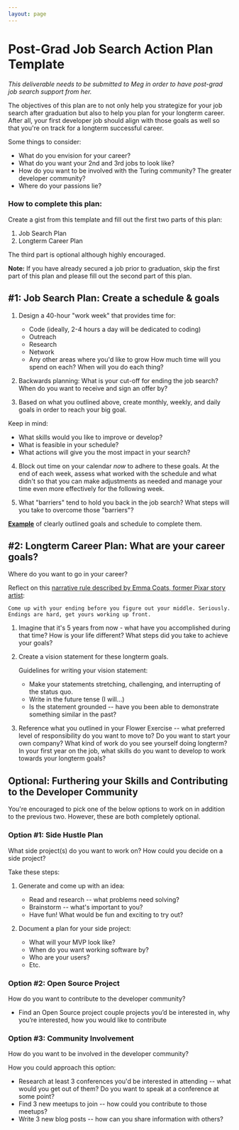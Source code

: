 ```yaml
---
layout: page
---
```


# Post-Grad Job Search Action Plan Template

*This deliverable needs to be submitted to Meg in order to have post-grad job search support from her.*

The objectives of this plan are to not only help you strategize for your job search after graduation but also to help you plan for your longterm career. After all, your first developer job should align with those goals as well so that you're on track for a longterm successful career.

Some things to consider:

* What do you envision for your career?
* What do you want your 2nd and 3rd jobs to look like?
* How do you want to be involved with the Turing community? The greater developer community?
* Where do your passions lie?

### How to complete this plan:

Create a gist from this template and fill out the first two parts of this plan:

1. Job Search Plan
2. Longterm Career Plan

The third part is optional although highly encouraged.

**Note:** If you have already secured a job prior to graduation, skip the first part of this plan and please fill out the second part of this plan.

## #1: Job Search Plan: Create a schedule & goals
1. Design a 40-hour "work week" that provides time for:
	* Code (ideally, 2-4 hours a day will be dedicated to coding)
	* Outreach
	* Research
	* Network   
	* Any other areas where you'd like to grow
How much time will you spend on each? When will you do each thing?



2. Backwards planning: What is your cut-off for ending the job search? When do you want to receive and sign an offer by?



3. Based on what you outlined above, create monthly, weekly, and daily goals in order to reach your big goal.

Keep in mind:

* What skills would you like to improve or develop?
* What is feasible in your schedule?
* What actions will give you the most impact in your search?



4. Block out time on your calendar *now* to adhere to these goals. At the end of each week, assess what worked with the schedule and what didn't so that you can make adjustments as needed and manage your time even more effectively for the following week.





5. What "barriers" tend to hold you back in the job search? What steps will you take to overcome those "barriers"?






**[Example](https://gist.github.com/kjs222/7ef5e79a71eedf9d8c8d401da1e687c7)** of clearly outlined goals and schedule to complete them.


## #2: Longterm Career Plan: What are your career goals?
Where do you want to go in your career?

Reflect on this [narrative rule described by Emma Coats, former Pixar story artist](http://storyshots.tumblr.com/post/25032057278/22-storybasics-ive-picked-up-in-my-time-at-pixar):

	Come up with your ending before you figure out your middle. Seriously.
	Endings are hard, get yours working up front.

1. Imagine that it's 5 years from now - what have you accomplished during that time? How is your life different? What steps did you take to achieve your goals?


2. Create a vision statement for these longterm goals.

	Guidelines for writing your vision statement:

	* Make your statements stretching, challenging, and interrupting of the status quo.
	* Write in the future tense (I will...)
	* Is the statement grounded -- have you been able to demonstrate something similar in the past?


3. Reference what you outlined in your Flower Exercise -- what preferred level of responsibility do you want to move to? Do you want to start your own company? What kind of work do you see yourself doing longterm? In your first year on the job, what skills do you want to develop to work towards your longterm goals?



## Optional: Furthering your Skills and Contributing to the Developer Community
You're encouraged to pick one of the below options to work on in addition to the previous two. However, these are both completely optional.

### Option #1: Side Hustle Plan
What side project(s) do you want to work on? How could you decide on a side project?

Take these steps:

1. Generate and come up with an idea:
	* Read and research -- what problems need solving?
	* Brainstorm -- what's important to you?
	* Have fun! What would be fun and exciting to try out?

2. Document a plan for your side project:
	* What will your MVP look like?
	* When do you want working software by?
	* Who are your users?
	* Etc.



### Option #2: Open Source Project
How do you want to contribute to the developer community?

* Find an Open Source project couple projects you’d be interested in, why you’re interested, how you would like to contribute



### Option #3: Community Involvement
How do you want to be involved in the developer community?

How you could approach this option:

* Research at least 3 conferences you'd be interested in attending -- what would you get out of them? Do you want to speak at a conference at some point?
* Find 3 new meetups to join -- how could you contribute to those meetups?
* Write 3 new blog posts -- how can you share information with others?
